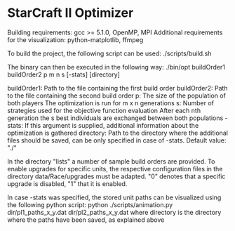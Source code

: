 # StarCraft II Optimizer
Building requirements: gcc >= 5.1.0, OpenMP, MPI
Additional requirements for the visualization: python-matplotlib, ffmpeg

To build the project, the following script can be used:
./scripts/build.sh

The binary can then be executed in the following way:
./bin/opt buildOrder1 buildOrder2 p m n s [-stats] [directory]

buildOrder1: Path to the file containing the first build order
buildOrder2: Path to the file containing the second build order
p: The size of the population of both players
The optimization is run for m x n generations
s: Number of strategies used for the objective function evaluation
After each nth generation the s best individuals are exchanged between both populations
-stats: If this argument is supplied, additional information about the optimization is gathered
directory: Path to the directory where the additional files should be saved, can be only specified in case of -stats. Default value: "./" 

In the directory "lists" a number of sample build orders are provided.
To enable upgrades for specific units, the respective configuration files in the directory data/Race/upgrades must be adapted.
"0" denotes that a specific upgrade is disabled, "1" that it is enabled.

In case -stats was specified, the stored unit paths can be visualized using the following python script:
python ./scripts/animation.py dir/pl1_paths_x_y.dat dir/pl2_paths_x_y.dat
where directory is the directory where the paths have been saved, as explained above



